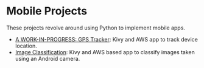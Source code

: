 # Mobile Projects

These projects revolve around using Python to implement mobile apps.    

- [A WORK-IN-PROGRESS: GPS Tracker](https://github.com/efarish/portfolio/tree/main/mobile/kivy_gps_tracker): Kivy and AWS app to track device location.
- [Image Classification](https://github.com/efarish/portfolio/tree/main/mobile/kivy_img_post): Kivy and AWS based app to classify images taken using an Android camera.

